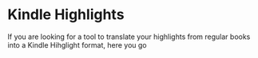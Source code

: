 # Kindle Highlights

If you are looking for a tool to translate your highlights from regular books into a Kindle Hihglight format, here you go
